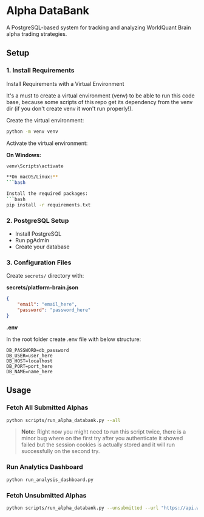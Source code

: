 # Alpha DataBank

A PostgreSQL-based system for tracking and analyzing WorldQuant Brain alpha trading strategies.

## Setup

### 1. Install Requirements

Install Requirements with a Virtual Environment

It's a must to create a virtual environment (venv) to be able to run this code base, because some scripts of this repo get its dependency from the venv dir (if you don't create venv it won't run properly!).

Create the virtual environment:
```bash
python -m venv venv
```

Activate the virtual environment:

**On Windows:**
```bash
venv\Scripts\activate

**On macOS/Linux:**
```bash

Install the required packages:
```bash
pip install -r requirements.txt
```

### 2. PostgreSQL Setup

- Install PostgreSQL
- Run pgAdmin
- Create your database

### 3. Configuration Files

Create `secrets/` directory with:

**secrets/platform-brain.json**
```json
{
    "email": "email_here", 
    "password": "password_here"
}
```

**.env**

In the root folder create .env file with below structure:
```env
DB_PASSWORD=db_password
DB_USER=user_here
DB_HOST=localhost
DB_PORT=port_here
DB_NAME=name_here
```

## Usage

### Fetch All Submitted Alphas
```bash
python scripts/run_alpha_databank.py --all
```

> **Note:** Right now you might need to run this script twice, there is a minor bug where on the first try after you authenticate it showed failed but the session cookies is actually stored and it will run successfully on the second try.

### Run Analytics Dashboard
```bash
python run_analysis_dashboard.py
```

### Fetch Unsubmitted Alphas
```bash
python scripts/run_alpha_databank.py --unsubmitted --url "https://api.worldquantbrain.com/users/self/alphas?limit=50&offset=9800&status=UNSUBMITTED%1FIS_FAIL&order=-dateCreated&hidden=false" --all
```
